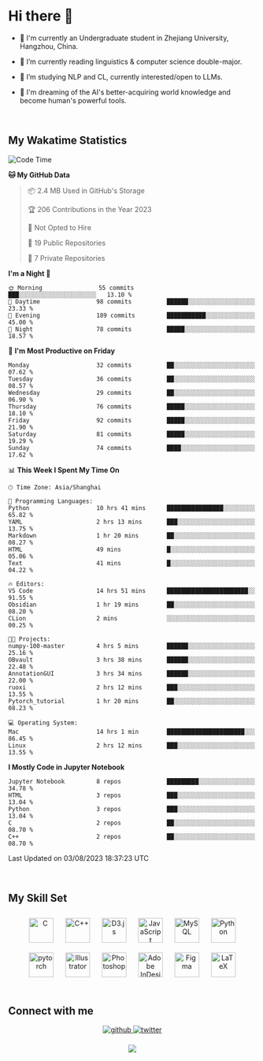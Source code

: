 # **Hi there 👋**  
  

- 🏫 I'm currently an Undergraduate student in Zhejiang University, Hangzhou, China.  
  

- 🌱 I’m currently reading linguistics & computer science double-major.  
  

- 🔭 I’m studying NLP and CL, currently interested/open to LLMs.
  

- 💭 I'm dreaming of the AI's better-acquiring world knowledge and become human's powerful tools.  
  

<br/>  


<!-- 
## Github Stats  
<div align="center"><img src="https://github-readme-stats.vercel.app/api?username=LuneRGB&show_icons=true&count_private=true&hide_border=true" align="center" /></div>  

<br/>   -->


## My Wakatime Statistics

<!--START_SECTION:waka-->
![Code Time](http://img.shields.io/badge/Code%20Time-775%20hrs%205%20mins-blue)

**🐱 My GitHub Data** 

> 📦 2.4 MB Used in GitHub's Storage 
 > 
> 🏆 206 Contributions in the Year 2023
 > 
> 🚫 Not Opted to Hire
 > 
> 📜 19 Public Repositories 
 > 
> 🔑 7 Private Repositories 
 > 
**I'm a Night 🦉** 

```text
🌞 Morning                55 commits          ███░░░░░░░░░░░░░░░░░░░░░░   13.10 % 
🌆 Daytime                98 commits          ██████░░░░░░░░░░░░░░░░░░░   23.33 % 
🌃 Evening                189 commits         ███████████░░░░░░░░░░░░░░   45.00 % 
🌙 Night                  78 commits          █████░░░░░░░░░░░░░░░░░░░░   18.57 % 
```
📅 **I'm Most Productive on Friday** 

```text
Monday                   32 commits          ██░░░░░░░░░░░░░░░░░░░░░░░   07.62 % 
Tuesday                  36 commits          ██░░░░░░░░░░░░░░░░░░░░░░░   08.57 % 
Wednesday                29 commits          ██░░░░░░░░░░░░░░░░░░░░░░░   06.90 % 
Thursday                 76 commits          █████░░░░░░░░░░░░░░░░░░░░   18.10 % 
Friday                   92 commits          █████░░░░░░░░░░░░░░░░░░░░   21.90 % 
Saturday                 81 commits          █████░░░░░░░░░░░░░░░░░░░░   19.29 % 
Sunday                   74 commits          ████░░░░░░░░░░░░░░░░░░░░░   17.62 % 
```


📊 **This Week I Spent My Time On** 

```text
🕑︎ Time Zone: Asia/Shanghai

💬 Programming Languages: 
Python                   10 hrs 41 mins      ████████████████░░░░░░░░░   65.82 % 
YAML                     2 hrs 13 mins       ███░░░░░░░░░░░░░░░░░░░░░░   13.75 % 
Markdown                 1 hr 20 mins        ██░░░░░░░░░░░░░░░░░░░░░░░   08.27 % 
HTML                     49 mins             █░░░░░░░░░░░░░░░░░░░░░░░░   05.06 % 
Text                     41 mins             █░░░░░░░░░░░░░░░░░░░░░░░░   04.22 % 

🔥 Editors: 
VS Code                  14 hrs 51 mins      ███████████████████████░░   91.55 % 
Obsidian                 1 hr 19 mins        ██░░░░░░░░░░░░░░░░░░░░░░░   08.20 % 
CLion                    2 mins              ░░░░░░░░░░░░░░░░░░░░░░░░░   00.25 % 

🐱‍💻 Projects: 
numpy-100-master         4 hrs 5 mins        ██████░░░░░░░░░░░░░░░░░░░   25.16 % 
OBvault                  3 hrs 38 mins       ██████░░░░░░░░░░░░░░░░░░░   22.48 % 
AnnotationGUI            3 hrs 34 mins       ██████░░░░░░░░░░░░░░░░░░░   22.00 % 
ruoxi                    2 hrs 12 mins       ███░░░░░░░░░░░░░░░░░░░░░░   13.55 % 
Pytorch_tutorial         1 hr 20 mins        ██░░░░░░░░░░░░░░░░░░░░░░░   08.23 % 

💻 Operating System: 
Mac                      14 hrs 1 min        ██████████████████████░░░   86.45 % 
Linux                    2 hrs 12 mins       ███░░░░░░░░░░░░░░░░░░░░░░   13.55 % 
```

**I Mostly Code in Jupyter Notebook** 

```text
Jupyter Notebook         8 repos             █████████░░░░░░░░░░░░░░░░   34.78 % 
HTML                     3 repos             ███░░░░░░░░░░░░░░░░░░░░░░   13.04 % 
Python                   3 repos             ███░░░░░░░░░░░░░░░░░░░░░░   13.04 % 
C                        2 repos             ██░░░░░░░░░░░░░░░░░░░░░░░   08.70 % 
C++                      2 repos             ██░░░░░░░░░░░░░░░░░░░░░░░   08.70 % 
```




 Last Updated on 03/08/2023 18:37:23 UTC
<!--END_SECTION:waka-->


<!-- <div align="center">

  [![Top Langs](https://github-readme-stats.vercel.app/api/top-langs/?username=LuneRGB&layout=compact)](https://github.com/LuneRGB/github-readme-stats)

</div>   -->

<br/>  



## My Skill Set  
<div align="center">  
<a href="https://www.cprogramming.com/" target="_blank"><img style="margin: 10px" src="https://profilinator.rishav.dev/skills-assets/c-original.svg" alt="C" height="50" /></a>  
<a href="https://www.cplusplus.com/" target="_blank"><img style="margin: 10px" src="https://profilinator.rishav.dev/skills-assets/cplusplus-original.svg" alt="C++" height="50" /></a>  
<a href="https://d3js.org/" target="_blank"><img style="margin: 10px" src="https://profilinator.rishav.dev/skills-assets/d3js-original.svg" alt="D3.js" height="50" /></a>  
<a href="https://www.javascript.com/" target="_blank"><img style="margin: 10px" src="https://profilinator.rishav.dev/skills-assets/javascript-original.svg" alt="JavaScript" height="50" /></a>  
<a href="https://www.mysql.com/" target="_blank"><img style="margin: 10px" src="https://profilinator.rishav.dev/skills-assets/mysql-original-wordmark.svg" alt="MySQL" height="50" /></a>  
<a href="https://www.python.org/" target="_blank"><img style="margin: 10px" src="https://profilinator.rishav.dev/skills-assets/python-original.svg" alt="Python" height="50" /></a>  
<a href="https://pytorch.org/" target="_blank"><img style="margin: 10px" src="https://profilinator.rishav.dev/skills-assets/pytorch-icon.svg" alt="pytorch" height="50" /></a>  
<a href="https://www.adobe.com/in/products/illustrator.html" target="_blank"><img style="margin: 10px" src="https://profilinator.rishav.dev/skills-assets/adobe_illustrator-icon.svg" alt="Illustrator" height="50" /></a>  
<a href="https://www.adobe.com/in/products/photoshop.html" target="_blank"><img style="margin: 10px" src="https://profilinator.rishav.dev/skills-assets/photoshop-plain.svg" alt="Photoshop" height="50" /></a>  
<a href="https://www.adobe.com/in/products/indesign.html" target="_blank"><img style="margin: 10px" src="https://profilinator.rishav.dev/skills-assets/adobeindesign.svg" alt="Adobe InDesign" height="50" /></a>  
<a href="https://www.figma.com/" target="_blank"><img style="margin: 10px" src="https://profilinator.rishav.dev/skills-assets/figma-icon.svg" alt="Figma" height="50" /></a>  
<a href="https://www.latex-project.org/" target="_blank"><img style="margin: 10px" src="https://profilinator.rishav.dev/skills-assets/latex.png" alt="LaTeX" height="50" /></a>  
</div>  

<br/>  



## Connect with me  
<div align="center">
<a href="https://github.com/ruoxining" target="_blank">
<img src=https://img.shields.io/badge/github-%2324292e.svg?&style=for-the-badge&logo=github&logoColor=white alt=github style="margin-bottom: 5px;" />
</a>
<a href="https://twitter.com/LuneRGB" target="_blank">
<img src=https://img.shields.io/badge/twitter-%2300acee.svg?&style=for-the-badge&logo=twitter&logoColor=white alt=twitter style="margin-bottom: 5px;" />
</a>  
</div>  
  

<br/> 


<div align="center">
<img src="https://komarev.com/ghpvc/?username=LuneRGB&&style=flat-square" align="center" />
</div>  

<br />
